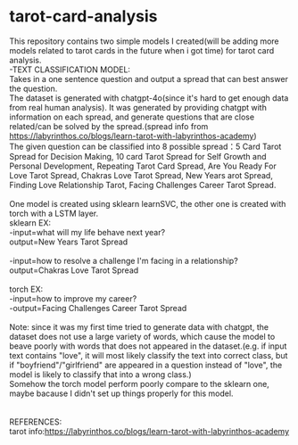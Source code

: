# tarot-card-analysis
This repository contains two simple models I created(will be adding more models related to tarot cards in the future when i got time) for tarot card analysis.<br>
-TEXT CLASSIFICATION MODEL:<br> Takes in a one sentence question and output a spread that can best answer the question.<br>
The dataset is generated with chatgpt-4o(since it's hard to get enough data from real human analysis). It was generated by providing chatgpt with information on each spread, and generate questions that are close related/can be solved by the spread.(spread info from https://labyrinthos.co/blogs/learn-tarot-with-labyrinthos-academy) <br>
The given question can be classified into 8 possible spread：5 Card Tarot Spread for Decision Making, 10 card Tarot Spread for Self Growth and Personal Development, Repeating Tarot Card Spread, Are You Ready For Love Tarot Spread, Chakras Love Tarot Spread, New Years arot Spread, Finding Love Relationship Tarot, Facing Challenges Career Tarot Spread.<br>
<br>
One model is created using sklearn learnSVC, the other one is created with torch with a LSTM layer.<br>
sklearn EX: <br>
-input=what will my life behave next year?<br>
output=New Years Tarot Spread<br>
<br>
-input=how to resolve a challenge I'm facing in a relationship?<br>
output=Chakras Love Tarot Spread<br>
<br>
torch EX:<br>
-input=how to improve my career?<br>
-output=Facing Challenges Career Tarot Spread<br>
<br>
Note: since it was my first time tried to generate data with chatgpt, the dataset does not use a large variety of words, which cause the model to beave poorly with words that does not appeared in the dataset.(e.g. if input text contains "love", it will most likely classify the text into correct class, but if "boyfriend"/"girlfriend" are appeared in a question instead of "love", the model is likely to classify that into a wrong class.)<br>
Somehow the torch model perform poorly compare to the sklearn one, maybe bacause I didn't set up things properly for this model.
<br>
<br>
<br>
REFERENCES:<br>
tarot info:https://labyrinthos.co/blogs/learn-tarot-with-labyrinthos-academy
